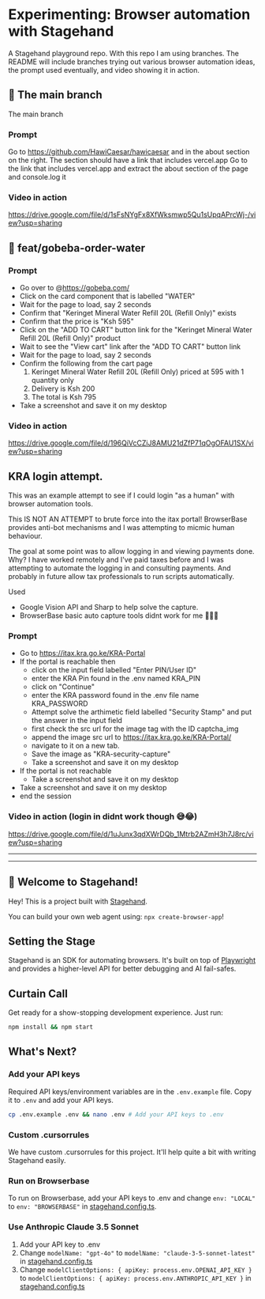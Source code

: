 # Experimenting: Browser automation with Stagehand
A Stagehand playground repo. With this repo I am using branches. The README will include branches trying out various browser automation ideas, the prompt used eventually, and video showing it in action.

## 🎋 The main branch
The main branch

### Prompt
Go to https://github.com/HawiCaesar/hawicaesar and in the about section on the right. 
The section should have a link that includes vercel.app
Go to the link that includes vercel.app and extract the about section of the page and console.log it

### Video in action
https://drive.google.com/file/d/1sFsNYgFx8XfWksmwp5Qu1sUpqAPrcWj-/view?usp=sharing

## 🎋 feat/gobeba-order-water

### Prompt
- Go over to @https://gobeba.com/ 
- Click on the card component that is labelled "WATER"
- Wait for the page to load, say 2 seconds
- Confirm that "Keringet Mineral Water Refill 20L (Refill Only)" exists
- Confirm that the price is "Ksh 595"
- Click on the "ADD TO CART" button link for the "Keringet Mineral Water Refill 20L (Refill Only)" product
- Wait to see the "View cart" link after the "ADD TO CART" button link
- Wait for the page to load, say 2 seconds
- Confirm the following from the cart page
   1. 	Keringet Mineral Water Refill 20L (Refill Only) priced at 595 with 1 quantity only
   2. Delivery is Ksh 200
   3. The total is Ksh 795
- Take a screenshot and save it on my desktop

### Video in action
https://drive.google.com/file/d/196QiVcCZiJ8AMU21dZfP71qOgOFAU1SX/view?usp=sharing



## KRA login attempt. 
This was an example attempt to see if I could login "as a human" with browser automation tools.

This IS NOT AN ATTEMPT to brute force into the itax portal! BrowserBase provides anti-bot mechanisms and I was attempting to micmic human behaviour.

The goal at some point was to allow logging in and viewing payments done. 
Why? 
I have worked remotely and I've paid taxes before and I was attempting to automate the logging in and consulting payments. 
And probably in future allow tax professionals to run scripts automatically.

Used
- Google Vision API and Sharp to help solve the capture.
- BrowserBase basic auto capture tools didnt work for me 🤷🏾‍♂️

### Prompt
- Go to https://itax.kra.go.ke/KRA-Portal
- If the portal is reachable then
    - click on the input field labelled "Enter PIN/User ID"
    - enter the KRA Pin found in the .env named KRA_PIN
    - click on "Continue"
    - enter the KRA password found in the .env file name KRA_PASSWORD
    - Attempt solve the arthimetic field labelled "Security Stamp" and put the answer in the input field
    - first check the src url for the image tag with the ID captcha_img
    - append the image src url to https://itax.kra.go.ke/KRA-Portal/
    - navigate to it on a new tab.
    - Save the image as "KRA-security-capture"
    - Take a screenshot and save it on my desktop
- If the portal is not reachable
    - Take a screenshot and save it on my desktop
- Take a screenshot and save it on my desktop
- end the session

### Video in action (login in didnt work though 😅😂)
https://drive.google.com/file/d/1uJunx3qdXWrDQb_1Mtrb2AZmH3h7J8rc/view?usp=sharing

---------------
***************

## 🤘 Welcome to Stagehand!

Hey! This is a project built with [Stagehand](https://github.com/browserbase/stagehand).

You can build your own web agent using: `npx create-browser-app`!

## Setting the Stage

Stagehand is an SDK for automating browsers. It's built on top of [Playwright](https://playwright.dev/) and provides a higher-level API for better debugging and AI fail-safes.

## Curtain Call

Get ready for a show-stopping development experience. Just run:

```bash
npm install && npm start
```

## What's Next?

### Add your API keys

Required API keys/environment variables are in the `.env.example` file. Copy it to `.env` and add your API keys.

```bash
cp .env.example .env && nano .env # Add your API keys to .env
```

### Custom .cursorrules

We have custom .cursorrules for this project. It'll help quite a bit with writing Stagehand easily.

### Run on Browserbase

To run on Browserbase, add your API keys to .env and change `env: "LOCAL"` to `env: "BROWSERBASE"` in [stagehand.config.ts](stagehand.config.ts).

### Use Anthropic Claude 3.5 Sonnet

1. Add your API key to .env
2. Change `modelName: "gpt-4o"` to `modelName: "claude-3-5-sonnet-latest"` in [stagehand.config.ts](stagehand.config.ts)
3. Change `modelClientOptions: { apiKey: process.env.OPENAI_API_KEY }` to `modelClientOptions: { apiKey: process.env.ANTHROPIC_API_KEY }` in [stagehand.config.ts](stagehand.config.ts)
